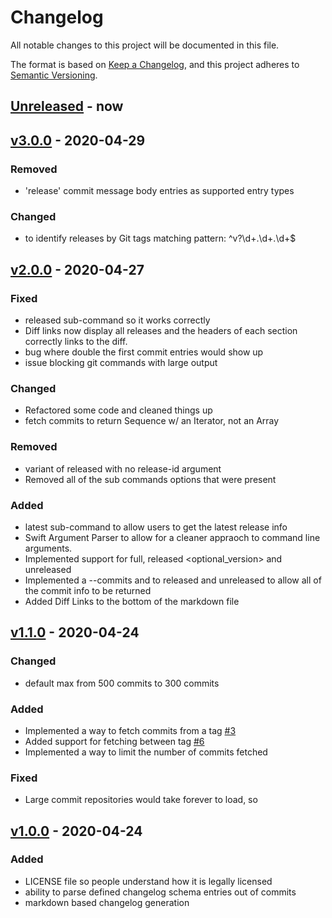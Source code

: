 # Changelog

All notable changes to this project will be documented in this file.

The format is based on [Keep a Changelog](https://keepachangelog.com/en/1.0.0/),
and this project adheres to [Semantic Versioning](https://semver.org/spec/v2.0.0.html).


## [Unreleased] - now


## [v3.0.0] - 2020-04-29

### Removed
- 'release' commit message body entries as supported entry types

### Changed
- to identify releases by Git tags matching pattern: ^v?\d+\.\d+\.\d+$


## [v2.0.0] - 2020-04-27

### Fixed
- released sub-command so it works correctly
- Diff links now display all releases and the headers of each section correctly links to the diff.
- bug where double the first commit entries would show up
- issue blocking git commands with large output

### Changed
- Refactored some code and cleaned things up
- fetch commits to return Sequence w/ an Iterator, not an Array

### Removed
- variant of released with no release-id argument
- Removed all of the sub commands options that were present

### Added
- latest sub-command to allow users to get the latest release info
- Swift Argument Parser to allow for a cleaner appraoch to command line arguments.
- Implemented support for full, released <optional_version> and unreleased
- Implemented a --commits and to released and unreleased to allow all of the commit info to be returned
- Added Diff Links to the bottom of the markdown file


## [v1.1.0] - 2020-04-24

### Changed
- default max from 500 commits to 300 commits

### Added
- Implemented a way to fetch commits from a tag [#3](https://github.com/uptech/git-changelog/issues/3)
- Added support for fetching between tag [#6](https://github.com/uptech/git-changelog/issues/3)
- Implemented a way to limit the number of commits fetched

### Fixed
- Large commit repositories would take forever to load, so


## [v1.0.0] - 2020-04-24

### Added
- LICENSE file so people understand how it is legally licensed
- ability to parse defined changelog schema entries out of commits
- markdown based changelog generation

[Unreleased]: https://github.com/uptech/git-cl/compare/d6d4c12...HEAD
[v3.0.0]: https://github.com/uptech/git-cl/compare/591d7c1...d6d4c12
[v2.0.0]: https://github.com/uptech/git-cl/compare/12828a5...591d7c1
[v1.1.0]: https://github.com/uptech/git-cl/compare/3e27a81...12828a5
[v1.0.0]: https://github.com/uptech/git-cl/compare/79e9191...3e27a81
